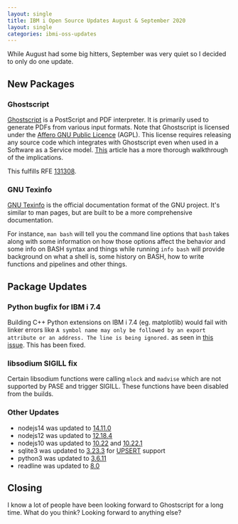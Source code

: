 ```yaml
---
layout: single
title: IBM i Open Source Updates August & September 2020
layout: single
categories: ibmi-oss-updates
---
```


While August had some big hitters, September was very quiet so I decided to only
do one update.

## New Packages

### Ghostscript

[Ghostscript](https://www.ghostscript.com/) is a PostScript and PDF interpreter.
It is primarily used to generate PDFs from various input formats. Note that
Ghostscript is licensed under the [Affero GNU Public
Licence](https://www.gnu.org/licenses/agpl-3.0.html) (AGPL). This license
requires releasing any source code which integrates with Ghostscript even when
used in a Software as a Service model. [This](https://medium.com/swlh/understanding-the-agpl-the-most-misunderstood-license-86fd1fe91275) article has
a more thorough walkthrough of the implications.

This fulfills RFE [131308](http://www.ibm.com/developerworks/rfe/execute?use_case=viewRfe&CR_ID=131308).

### GNU Texinfo

[GNU Texinfo](https://www.gnu.org/software/texinfo/) is the official
documentation format of the GNU project. It's similar to man pages, but are
built to be a more comprehensive documentation.

For instance, `man bash` will tell you the command line options that `bash`
takes along with some information on how those options affect the behavior and
some info on BASH syntax and things while running `info bash` will provide
background on what a shell is, some history on BASH, how to write functions and
pipelines and other things.

## Package Updates

### Python bugfix for IBM i 7.4

Building C++ Python extensions on IBM i 7.4 (eg. matplotlib) would fail with
linker errors like `A symbol name may only be followed by an export attribute or
an address. The line is being ignored.` as seen in [this issue](https://bitbucket.org/ibmi/opensource/issues/129/yet-another-unable-to-install-matplotlib). This has been fixed.

### libsodium SIGILL fix

Certain libsodium functions were calling `mlock` and `madvise` which are not
supported by PASE and trigger SIGILL. These functions have been disabled from
the builds.

### Other Updates

- nodejs14 was updated to [14.11.0](https://nodejs.org/en/blog/release/v14.11.0/)
- nodejs12 was updated to [12.18.4](https://nodejs.org/en/blog/release/v12.18.4/)
- nodejs10 was updated to [10.22](https://nodejs.org/en/blog/release/v10.22.0/) and [10.22.1](https://nodejs.org/en/blog/release/v10.22.1/)
- sqlite3 was updated to [3.23.3](https://sqlite.org/changes.html#version_3_32_3) for [UPSERT](https://www.sqlite.org/draft/lang_UPSERT.html) support
- python3 was updated to [3.6.11](https://www.python.org/downloads/release/python-3611/)
- readline was updated to [8.0](https://tiswww.cwru.edu/php/chet/readline/CHANGES)

## Closing

I know a lot of people have been looking forward to Ghostscript for a long time.
What do you think? Looking forward to anything else?